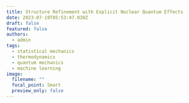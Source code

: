 ```yaml
---
title: Structure Refinement with Explicit Nuclear Quantum Effects
date: 2023-07-19T05:53:47.038Z
draft: false
featured: false
authors:
  - admin
tags:
  - statistical mechanics
  - thermodynamics
  - quantum mechanics
  - machine learning
image:
  filename: ""
  focal_point: Smart
  preview_only: false
---
```

